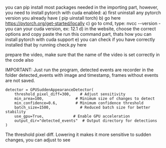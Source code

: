 you can pip install most packages needed in the importing part, 
however, you need to install pytorch with cuda enabled:
    a) first uninstall any pytorch version you already have ( pip uinstall torch)
    b) go here https://pytorch.org/get-started/locally 
    c) go to cmd, type: nvcc --version 
        - you can your cuda version, ex: 12.1
    d) in the website, choose the correct options and copy paste the run this command part, thats how you can install pytorch with cuda support
    e) you can check if you have correctly installed that by running check.py here

prepare the video, make sure that the name of the video is set correctly in the code also

IMPORTANT: 
    Just run the program, detected events are recorder in the folder detected_events with image and timestamp,
    frames without events are not saved.

    detector = GPUSuddenAppearanceDetector(
        threshold_pixel_diff=300,    # Adjust sensitivity
        min_area=100,              # Minimum size of changes to detect
        min_confidence=0.6,        # Minimum confidence threshold
        batch_size=1500,             # Reduced batch size for better stability
        use_gpu=True,             # Enable GPU acceleration
        output_dir="detected_events"  # Output directory for detections
    )

The threshold pixel diff. Lowering it makes it more sensitive to sudden changes, you can adjust to see 
